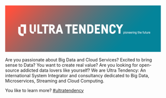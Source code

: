 ![Ultra Tendency Bulls](https://raw.githubusercontent.com/ultratendency/.github/main/profile/github-header.png)

Are you passionate about Big Data and Cloud Services? Excited to bring sense to Data? You want to create real value?
Are you looking for open-source addicted data lovers like yourself? We are Ultra Tendency: An international System
Integrator and consultancy dedicated to Big Data, Microservices, Streaming and Cloud Computing.
 
You like to learn more? [#ultratendency](https://ultratendency.recruitee.com/)